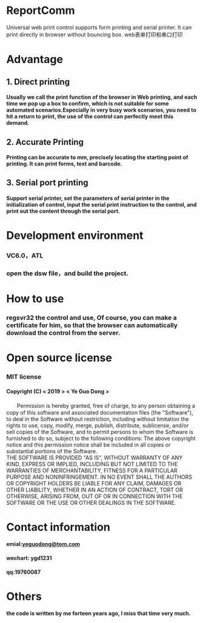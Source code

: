 # ReportComm
Universal web print control supports form printing and serial printer. It can print directly in browser without bouncing box.
web表单打印和串口打印

# Advantage
## 1. Direct printing
#### Usually we call the print function of the browser in Web printing, and each time we pop up a box to confirm, which is not suitable for some automated scenarios.Especially in very busy work scenarios, you need to hit a return to print, the use of the control can perfectly meet this demand.
## 2. Accurate Printing
#### Printing can be accurate to mm, precisely locating the starting point of printing. It can print forms, text and barcode.
## 3. Serial port printing
#### Support serial printer, set the parameters of serial printer in the initialization of control, input the serial print instruction to the control, and print out the content through the serial port.

# Development environment
### VC6.0，ATL
### open the dsw file，and build the project.

# How to use
### regsvr32 the control and use, Of course, you can make a certificate for him, so that the browser can automatically download the control from the server. 

# Open source license
### MIT license
#### Copyright (C) < 2019 > < Ye Guo Dong >

　　Permission is hereby granted, free of charge, to any person obtaining a copy of this software and associated documentation files (the "Software"), to deal in the Software without restriction, including without limitation the rights to use, copy, modify, merge, publish, distribute, sublicense, and/or sell copies of the Software, and to permit persons to whom the Software is furnished to do so, subject to the following conditions:
   The above copyright notice and this permission notice shall be included in all copies or substantial portions of the Software.   
   THE SOFTWARE IS PROVIDED "AS IS", WITHOUT WARRANTY OF ANY KIND, EXPRESS OR IMPLIED, INCLUDING BUT NOT LIMITED TO THE WARRANTIES OF MERCHANTABILITY, FITNESS FOR A PARTICULAR PURPOSE AND NONINFRINGEMENT. IN NO EVENT SHALL THE AUTHORS OR COPYRIGHT HOLDERS BE LIABLE FOR ANY CLAIM, DAMAGES OR OTHER LIABILITY, WHETHER IN AN ACTION OF CONTRACT, TORT OR OTHERWISE, ARISING FROM, OUT OF OR IN CONNECTION WITH THE SOFTWARE OR THE USE OR OTHER DEALINGS IN THE SOFTWARE.
   
# Contact information
#### emial:yeguodong@tom.com
#### wechart: ygd1231
#### qq:19760087

# Others
#### the code is written by me forteen years ago, I miss that time very much.
